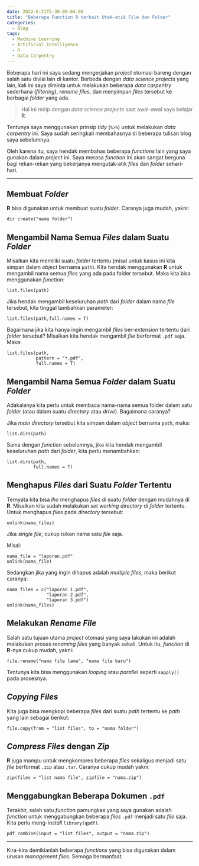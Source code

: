 ```yaml
---
date: 2022-6-21T5:30:00-04:00
title: "Beberapa Function R terkait Utak-atik File dan Folder"
categories:
  - Blog
tags:
  - Machine Learning
  - Artificial Intelligence
  - R
  - Data Carpentry
---
```


Beberapa hari ini saya sedang mengerjakan *project* otomasi bareng
dengan salah satu divisi lain di kantor. Berbeda dengan *data science
projects* yang lain, kali ini saya diminta untuk melakukan beberapa
*data carpentry* sederhana (*filtering*), *rename files*, dan menyimpan
*files* tersebut ke berbagai *folder* yang ada.

> Hal ini mirip dengan *data science projects* saat awal-awal saya
> belajar **R**.

Tentunya saya menggunakan prinsip *tidy* (`%>%`) untuk melakukan *data
carpentry* ini. Saya sudah seringkali membahasnya di beberapa tulisan
blog saya sebelumnya.

Oleh karena itu, saya hendak membahas beberapa *functions* lain yang
saya gunakan dalam *project* ini. Saya merasa *function* ini akan sangat
berguna bagi rekan-rekan yang bekerjanya mengutak-atik *files* dan
*folder* sehari-hari.

------------------------------------------------------------------------

## Membuat *Folder*

**R** bisa digunakan untuk membuat suatu *folder*. Caranya juga mudah,
yakni:

    dir create("nama folder")

## Mengambil Nama Semua *Files* dalam Suatu *Folder*

Misalkan kita memiliki suatu *folder* tertentu (misal untuk kasus ini
kita simpan dalam *object* bernama `path`). Kita hendak menggunakan
**R** untuk mengambil nama semua *files* yang ada pada folder tersebut.
Maka kita bisa menggunakan *function*:

    list.files(path)

Jika hendak mengambil keseluruhan *path* dari *folder* dalam nama *file*
tersebut, kita tinggal tambahkan parameter:

    list.files(path,full.names = T)

Bagaimana jika kita hanya ingin mengambil *files* ber-*extension*
tertentu dari *folder* tersebut? Misalkan kita hendak mengambil *file*
berformat `.pdf` saja. Maka:

    list.files(path,
               pattern = "*.pdf",
               full.names = T)

## Mengambil Nama Semua *Folder* dalam Suatu *Folder*

Adakalanya kita perlu untuk membaca nama-nama semua folder dalam satu
*folder* (atau dalam suatu *directory* atau *drive*). Bagaimana caranya?

Jika *main directory* tersebut kita simpan dalam *object* bernama
`path`, maka:

    list.dirs(path)

Sama dengan *function* sebelumnya, jika kita hendak mengambil
keseluruhan *path* dari *folder*, kita perlu menambahkan:

    list.dirs(path,
              full.names = T)

## Menghapus *Files* dari Suatu *Folder* Tertentu

Ternyata kita bisa *lho* menghapus *files* di suatu *folder* dengan
mudahnya di **R**. Misalkan kita sudah melakukan *set working directory*
di *folder* tertentu. Untuk menghapus *files* pada *directory* tersebut:

    unlink(nama_files)

Jika *single file*, cukup isikan nama satu *file* saja.

Misal:

    nama_file = "laporan.pdf"
    unlink(nama_file)

Sedangkan jika yang ingin dihapus adalah *multiple files*, maka berikut
caranya:

    nama_files = c("laporan 1.pdf",
                   "laporan 2.pdf",
                   "laporan 3.pdf")
    unlink(nama_files)

## Melakukan *Rename File*

Salah satu tujuan utama *project* otomasi yang saya lakukan ini adalah
melakukan proses *renaming files* yang banyak sekali. Untuk itu,
*function* di **R**-nya cukup mudah, yakni:

    file.rename("nama file lama", "nama file baru")

Tentunya kita bisa menggunakan *looping* atau *parallel* seperti
`sapply()` pada prosesnya.

## *Copying Files*

Kita juga bisa mengkopi beberapa *files* dari suatu *path* tertentu ke
*path* yang lain sebagai berikut:

    file.copy(from = "list files", to = "nama folder")

## *Compress Files* dengan *Zip*

**R** juga mampu untuk mengkompres beberapa *files* sekaligus menjadi
satu *file* berformat `.zip` atau `.tar`. Caranya cukup mudah yakni:

    zip(files = "list nama file", zipfile = "nama.zip")

## Menggabungkan Beberapa Dokumen `.pdf`

Terakhir, salah satu *function* pamungkas yang saya gunakan adalah
*function* untuk menggabungkan beberapa *files* `.pdf` menjadi satu
*file* saja. Kita perlu meng-*install* `library(qpdf)`.

    pdf_combine(input = "list files", output = "nama.zip")

------------------------------------------------------------------------

Kira-kira demikianlah beberapa *functions* yang bisa digunakan dalam
urusan *management files*. Semoga bermanfaat.
